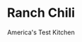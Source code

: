 ---
layout: ../../layouts/MarkdownPostLayout.astro
title: Ranch Chili
author: America's Test Kitchen
pubDate: 2023-03-15
description: "As good as this recipe could (and should) be, most recipes turn out tough, bland, dried-out pork and soggy overcooked beans. We wanted a spicy, sweet ranch-style chili, brimming with tender pork and creamy beans."
image_url: https://res.cloudinary.com/hksqkdlah/image/upload/ar_1:1,c_fill,dpr_2.0,f_auto,fl_lossy.progressive.strip_profile,g_faces:auto,q_auto:low,w_344/4102_sfs-ranchchili-317164
tags: ["Main Courses","Stews","Superbowl"]
calories: 5398
protein: 65
carbohydrates: 45
fats: 
fiber: 13
ingredients: ["3 1/2 pounds, boneless Boston butt roast, trimmed of excess fat and cut into 1-inch cubes","8 slices, bacon, chopped fine","1 , large onion, minced","3 , large jalapeno chiles (about 2 1/2 inches long), seeded and minced","3 tablespoons, chili powder","1 tablespoon, ground cumin","1 1/2 teaspoons, dried oregano","5 medium cloves, garlic, minced","1 tablespoon, brown sugar","1 (28-ounce) can, diced tomatoes","3 cups, water","2 , (16-ounce) cans red kidney beans, drained and rinsed"]
serves: 6
time: ""
instructions: ["Toss pork cubes with salt and pepper; set aside. Fry bacon in large, heavy soup kettle or Dutch oven over medium heat until fat renders and bacon crisps, about 10 minutes. Remove bacon with slotted spoon to plate lined with paper towels; pour all but 2 teaspoons fat from pot into small bowl; set aside.","Increase heat to medium-high, add half of meat to now-empty pot and cook until well browned on all sides, about 5 minutes. Transfer browned meat to bowl. Brown remaining meat, adding another 2 teaspoons bacon fat to pot if necessary. Transfer second batch of meat to bowl.","Reduce heat to medium-low and add 3 tablespoons bacon fat to now-empty pot. Add onion, jalapenos, chili powder, cumin, and oregano; cook, stirring occasionally, until vegetables are beginning to brown, 4 to 5 minutes. Add garlic and brown sugar; cook until just fragrant, about 15 seconds. Add diced tomatoes and scrape pot bottom to loosen browned bits. Add reserved bacon, browned pork, and water; bring to simmer. Continue to cook, uncovered, at slow simmer until meat is tender and juices are dark and starting to thicken, about 2 hours.","Add beans, reduce heat to low, and simmer, uncovered, stirring occasionally, for 30 minutes. Adjust seasoning with additional salt and serve with condiments."]
nutrition: ["1758 mg Potassium","794 mg Phosphorus","216 mg Calcium","7 mg Iron","132 mg Magnesium","903 mg Sodium","10 mg Zinc","50 g Fat","15 mg Niacin (B3)","20 g Monounsaturated","7 g Polyunsaturated","1 mg Riboflavin (B2)","2 mg Thiamin (B1)","30 mg Vitamin C","2 µg Vitamin D","189 mg Cholesterol","17 g Saturated","13 g Fiber","61 µg Folate (food)","12 g Sugars","11 µg Vitamin K","579 g Water","45 g Carbs","61 µg Folate equivalent (total)","65 g Protein","3 mg Vitamin E","2 µg Vitamin B12","1 mg Vitamin B6","103 µg Vitamin A","899 kcal Energy","1 g Sugars, added","5398 calories"]
notes: "For spicier chili, boost the heat with a pinch of cayenne or a dash of hot pepper sauce, such as Tabasco. This chili tastes even better when made a day in advance. If you plan to serve it the next day, dont add the beans unitl you have reheated the chili--this will keep them nice and firm. Good choices for condiments include diced fresh tomatoes, lime wedges, diced avocado, sliced scallions,  chopped red onion, chopped cilantro leaves, sour cream, and shredded Monterey Jack or cheddar cheese."
---